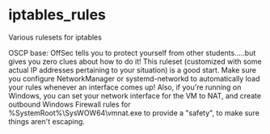 # iptables_rules
Various rulesets for iptables

OSCP base: OffSec tells you to protect yourself from other students.....but gives you zero clues about how to do it! This ruleset (customized with some actual IP addresses pertaining to your situation) is a good start. Make sure you configure NetworkManager or systemd-networkd to automatically load your rules whenever an interface comes up! Also, if you're running on Windows, you can set your network interface for the VM to NAT, and create outbound Windows Firewall rules for %SystemRoot%\SysWOW64\vmnat.exe to provide a "safety", to make sure things aren't escaping.
